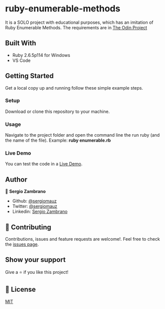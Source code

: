 # ruby-enumerable-methods
It is a SOLO project with educational purposes, which has an imitation of Ruby Enumerable Methods. The requirements are in [The Odin Project](https://www.theodinproject.com/courses/ruby-programming/lessons/advanced-building-blocks#project-2-enumerable-methods)


## Built With

- Ruby 2.6.5p114 for Windows
- VS Code

## Getting Started
Get a local copy up and running follow these simple example steps.

### Setup
Download or clone this repository to your machine.

### Usage
Navigate to the project folder and open the command line the run ruby (and the name of the file). Example: **ruby enumerable.rb**

### Live Demo
You can test the code in a [Live Demo](https://repl.it/@sergiomauz/enumerable).

## Author

👤 **Sergio Zambrano**

- Github: [@sergiomauz](https://github.com/sergiomauz)
- Twitter: [@sergiomauz](https://twitter.com/sergiomauz)
- Linkedin: [Sergio Zambrano](https://www.linkedin.com/in/sergiomauz/)

## 🤝 Contributing

Contributions, issues and feature requests are welcome!. Feel free to check the [issues page](issues/).

## Show your support

Give a ⭐️ if you like this project!

## 📝 License

[MIT](LICENSE)
